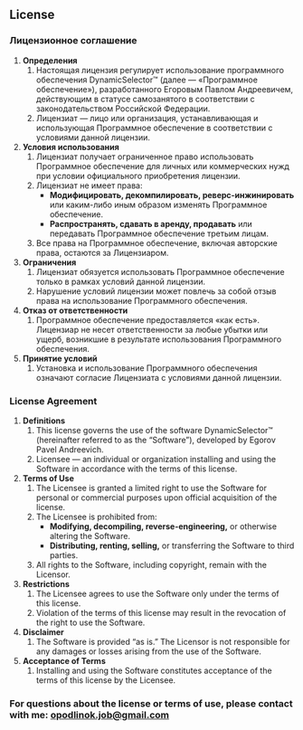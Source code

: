 ## License
### Лицензионное соглашение

<ol type="1">
  <li>
    <b>Определения</b>
    <ol type="1">
      <li>Настоящая лицензия регулирует использование программного обеспечения DynamicSelector™ (далее — «Программное обеспечение»), разработанного Егоровым Павлом Андреевичем, действующим в статусе самозанятого в соответствии с законодательством Российской Федерации.</li>
      <li>Лицензиат — лицо или организация, устанавливающая и использующая Программное обеспечение в соответствии с условиями данной лицензии.</li>
    </ol>
  </li>
  
  <li>
    <b>Условия использования</b>
    <ol type="1">
      <li>Лицензиат получает ограниченное право использовать Программное обеспечение для личных или коммерческих нужд при условии официального приобретения лицензии.</li>
      <li>Лицензиат не имеет права:
        <ul>
          <li><b>Модифицировать, декомпилировать, реверс-инжинировать</b> или каким-либо иным образом изменять Программное обеспечение.</li>
          <li><b>Распространять, сдавать в аренду, продавать</b> или передавать Программное обеспечение третьим лицам.</li>
        </ul>
      </li>
      <li>Все права на Программное обеспечение, включая авторские права, остаются за Лицензиаром.</li>
    </ol>
  </li>
  
  <li>
    <b>Ограничения</b>
    <ol type="1">
      <li>Лицензиат обязуется использовать Программное обеспечение только в рамках условий данной лицензии.</li>
      <li>Нарушение условий лицензии может повлечь за собой отзыв права на использование Программного обеспечения.</li>
    </ol>
  </li>
  
  <li>
    <b>Отказ от ответственности</b>
    <ol type="1">
      <li>Программное обеспечение предоставляется «как есть». Лицензиар не несет ответственности за любые убытки или ущерб, возникшие в результате использования Программного обеспечения.</li>
    </ol>
  </li>
  
  <li>
    <b>Принятие условий</b>
    <ol type="1">
      <li>Установка и использование Программного обеспечения означают согласие Лицензиата с условиями данной лицензии.</li>
    </ol>
  </li>
</ol>

### License Agreement

<ol type="1">
  <li>
    <b>Definitions</b>
    <ol type="1">
      <li>This license governs the use of the software DynamicSelector™ (hereinafter referred to as the “Software”), developed by Egorov Pavel Andreevich.</li>
      <li>Licensee — an individual or organization installing and using the Software in accordance with the terms of this license.</li>
    </ol>
  </li>
  
  <li>
    <b>Terms of Use</b>
    <ol type="1">
      <li>The Licensee is granted a limited right to use the Software for personal or commercial purposes upon official acquisition of the license.</li>
      <li>The Licensee is prohibited from:
        <ul>
          <li><b>Modifying, decompiling, reverse-engineering,</b> or otherwise altering the Software.</li>
          <li><b>Distributing, renting, selling,</b> or transferring the Software to third parties.</li>
        </ul>
      </li>
      <li>All rights to the Software, including copyright, remain with the Licensor.</li>
    </ol>
  </li>
  
  <li>
    <b>Restrictions</b>
    <ol type="1">
      <li>The Licensee agrees to use the Software only under the terms of this license.</li>
      <li>Violation of the terms of this license may result in the revocation of the right to use the Software.</li>
    </ol>
  </li>
  
  <li>
    <b>Disclaimer</b>
    <ol type="1">
      <li>The Software is provided “as is.” The Licensor is not responsible for any damages or losses arising from the use of the Software.</li>
    </ol>
  </li>
  
  <li>
    <b>Acceptance of Terms</b>
    <ol type="1">
      <li>Installing and using the Software constitutes acceptance of the terms of this license by the Licensee.</li>
    </ol>
  </li>
</ol>

### For questions about the license or terms of use, please contact with me: opodlinok.job@gmail.com
